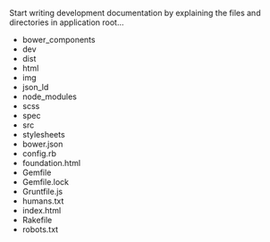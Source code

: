 Start writing development documentation by explaining the files and directories in application root...

* bower_components
* dev
* dist
* html
* img
* json_ld
* node_modules
* scss
* spec
* src
* stylesheets
* bower.json
* config.rb
* foundation.html
* Gemfile
* Gemfile.lock
* Gruntfile.js
* humans.txt
* index.html
* Rakefile
* robots.txt